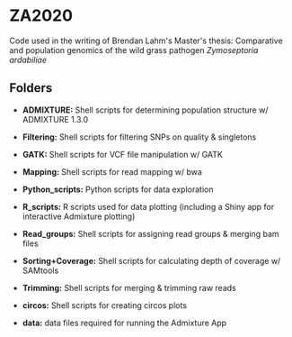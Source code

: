 # ZA2020

Code used in the writing of Brendan Lahm's Master's thesis: Comparative and population genomics of the wild grass pathogen *Zymoseptoria ardabiliae*

## Folders

- **ADMIXTURE:** Shell scripts for determining population structure w/ ADMIXTURE 1.3.0

- **Filtering:** Shell scripts for filtering SNPs on quality & singletons

- **GATK:** Shell scripts for VCF file manipulation w/ GATK

- **Mapping:** Shell scripts for read mapping w/ bwa

- **Python_scripts:** Python scripts for data exploration

- **R_scripts:** R scripts used for data plotting (including a Shiny app for interactive Admixture plotting)

- **Read_groups:** Shell scripts for assigning read groups & merging bam files

- **Sorting+Coverage:** Shell scripts for calculating depth of coverage w/ SAMtools

- **Trimming:** Shell scripts for merging & trimming raw reads

- **circos:** Shell scripts for creating circos plots

- **data:** data files required for running the Admixture App

